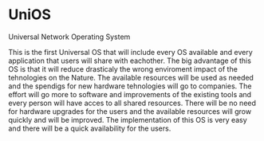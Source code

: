 # UniOS


Universal Network Operating System

This is the first Universal OS that will include every OS available and every application
that users will share with eachother. The big advantage of this OS is that it will reduce
drasticaly the wrong enviroment impact of the tehnologies on the Nature. The available 
resources will be used as needed and the spendigs for new hardware tehnologies will go 
to companies. The effort will go more to software and improvements of the existing tools
and every person will have acces to all shared resources. 
There will be no need for hardware upgrades for the users and the available resources
will grow quickly and will be improved.
The implementation of this OS is very easy and there will be a quick availability for
the users.
